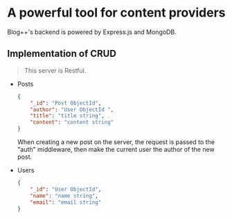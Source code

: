 # A powerful tool for content providers

Blog++'s backend is powered by Express.js and MongoDB.

## Implementation of CRUD

> This server is Restful.

- Posts

  ```json
  {
      "_id": "Post ObjectId",
      "author": "User ObjectId ",
      "title": "title string",
      "content": "content string"
  }
  ```

  When creating a new post on the server, the request is passed to the "auth" middleware, then make the current user the author of the new post.
- Users

  ```json
  {
      "_id": "User ObjectId",
      "name": "name string",
      "email": "email string"
  }
  ```
